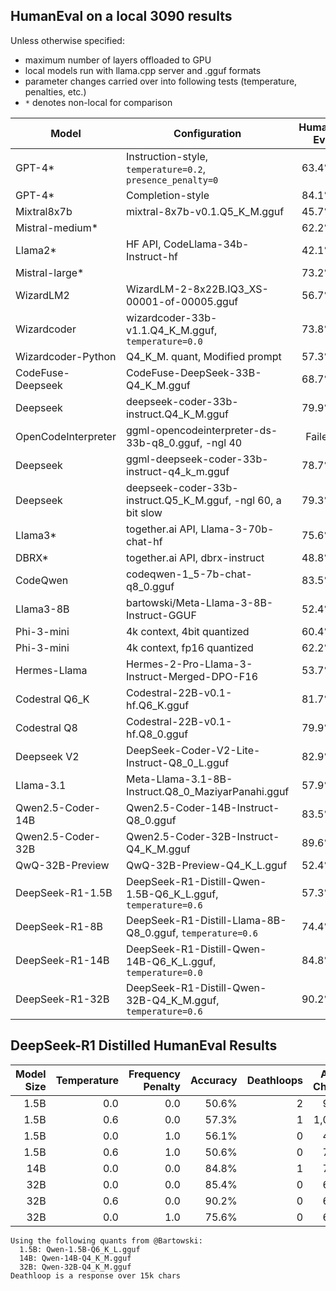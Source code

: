 ## HumanEval on a local 3090 results

Unless otherwise specified:
- maximum number of layers offloaded to GPU
- local models run with llama.cpp server and .gguf formats
- parameter changes carried over into following tests (temperature, penalties, etc.)
- `*` denotes non-local for comparison

| Model               | Configuration                                                  | Human Eval | Time taken |
|---------------------|----------------------------------------------------------------|-----------:|-----------:|
| GPT-4*              | Instruction-style, `temperature=0.2`, `presence_penalty=0`     |     63.4%  |            |
| GPT-4*              | Completion-style                                               |     84.1%  |            |
| Mixtral8x7b         | mixtral-8x7b-v0.1.Q5_K_M.gguf                                  |     45.7%  |            |
| Mistral-medium*     |                                                                |     62.2%  |            |
| Llama2*             | HF API, CodeLlama-34b-Instruct-hf                              |     42.1%  |            |
| Mistral-large*      |                                                                |     73.2%  |            |
| WizardLM2           | WizardLM-2-8x22B.IQ3_XS-00001-of-00005.gguf                    |     56.7%  |            |
| Wizardcoder         | wizardcoder-33b-v1.1.Q4_K_M.gguf, `temperature=0.0`            |     73.8%  |            |
| Wizardcoder-Python  | Q4_K_M. quant, Modified prompt                                 |     57.3%  |            |
| CodeFuse-Deepseek   | CodeFuse-DeepSeek-33B-Q4_K_M.gguf                              |     68.7%  |            |
| Deepseek            | deepseek-coder-33b-instruct.Q4_K_M.gguf                        |     79.9%  |            |
| OpenCodeInterpreter | ggml-opencodeinterpreter-ds-33b-q8_0.gguf, -ngl 40             |    Failed  |            |
| Deepseek            | ggml-deepseek-coder-33b-instruct-q4_k_m.gguf                   |     78.7%  |            |
| Deepseek            | deepseek-coder-33b-instruct.Q5_K_M.gguf, -ngl 60, a bit slow   |     79.3%  |            |
| Llama3*             | together.ai API, Llama-3-70b-chat-hf                           |     75.6%  |            |
| DBRX*               | together.ai API, dbrx-instruct                                 |     48.8%  |            |
| CodeQwen            | codeqwen-1_5-7b-chat-q8_0.gguf                                 |     83.5%  |            |
| Llama3-8B           | bartowski/Meta-Llama-3-8B-Instruct-GGUF                        |     52.4%  |            |
| Phi-3-mini          | 4k context, 4bit quantized                                     |     60.4%  |            |
| Phi-3-mini          | 4k context, fp16 quantized                                     |     62.2%  |            |
| Hermes-Llama        | Hermes-2-Pro-Llama-3-Instruct-Merged-DPO-F16                   |     53.7%  |            |
| Codestral Q6_K      | Codestral-22B-v0.1-hf.Q6_K.gguf                                |     81.7%  |    812.53s |
| Codestral Q8        | Codestral-22B-v0.1-hf.Q8_0.gguf                                |     79.9%  |   2918.51s |
| Deepseek V2         | DeepSeek-Coder-V2-Lite-Instruct-Q8_0_L.gguf                    |     82.9%  |    378.86s |
| Llama-3.1           | Meta-Llama-3.1-8B-Instruct.Q8_0_MaziyarPanahi.gguf             |     57.9%  |    304.09s |
| Qwen2.5-Coder-14B   | Qwen2.5-Coder-14B-Instruct-Q8_0.gguf                           |     83.5%  |    409.90s |
| Qwen2.5-Coder-32B   | Qwen2.5-Coder-32B-Instruct-Q4_K_M.gguf                         |     89.6%  |    375.33s |
| QwQ-32B-Preview     | QwQ-32B-Preview-Q4_K_L.gguf                                    |     52.4%  |  11660.46s |
| DeepSeek-R1-1.5B    | DeepSeek-R1-Distill-Qwen-1.5B-Q6_K_L.gguf, `temperature=0.6`   |     57.3%  |   4154.71s |
| DeepSeek-R1-8B      | DeepSeek-R1-Distill-Llama-8B-Q8_0.gguf, `temperature=0.6`      |     74.4%  |   8836.76s |
| DeepSeek-R1-14B     | DeepSeek-R1-Distill-Qwen-14B-Q6_K_L.gguf, `temperature=0.0`    |     84.8%  |  10444.61s |
| DeepSeek-R1-32B     | DeepSeek-R1-Distill-Qwen-32B-Q4_K_M.gguf, `temperature=0.6`    |     90.2%  |  12861.13s |

## DeepSeek-R1 Distilled HumanEval Results

| Model Size | Temperature | Frequency Penalty | Accuracy  | Deathloops | Avg. Chars | Speed (s) |
|-----------:|------------:|------------------:|----------:|-----------:|-----------:|-----------:|
| 1.5B       | 0.0         | 0.0               | 50.6%     | 2          | 946        |  4,442    |
| 1.5B       | 0.6         | 0.0               | 57.3%     | 1          | 1,003      |  4,155    |
| 1.5B       | 0.0         | 1.0               | 56.1%     | 0          | 417        |  5,501    |
| 1.5B       | 0.6         | 1.0               | 50.6%     | 0          | 792        |  4,828    |
| 14B        | 0.0         | 0.0               | 84.8%     | 1          | 759        |  10,445   |
| 32B        | 0.0         | 0.0               | 85.4%     | 0          | 603        |  15,655   |
| 32B        | 0.6         | 0.0               | 90.2%     | 0          | 698        |  12,861   |
| 32B        | 0.0         | 1.0               | 75.6%     | 0          | 645        |  17,182   |

```
Using the following quants from @Bartowski:
  1.5B: Qwen-1.5B-Q6_K_L.gguf
  14B: Qwen-14B-Q4_K_M.gguf
  32B: Qwen-32B-Q4_K_M.gguf
Deathloop is a response over 15k chars
```